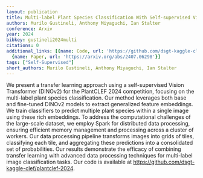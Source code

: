 ```yaml
---
layout: publication
title: Multi-label Plant Species Classification With Self-supervised Vision Transformers
authors: Murilo Gustineli, Anthony Miyaguchi, Ian Stalter
conference: Arxiv
year: 2024
bibkey: gustineli2024multi
citations: 0
additional_links: [{name: Code, url: 'https://github.com/dsgt-kaggle-clef/plantclef-2024'},
  {name: Paper, url: 'https://arxiv.org/abs/2407.06298'}]
tags: ["Self-Supervised"]
short_authors: Murilo Gustineli, Anthony Miyaguchi, Ian Stalter
---
```

We present a transfer learning approach using a self-supervised Vision
Transformer (DINOv2) for the PlantCLEF 2024 competition, focusing on the
multi-label plant species classification. Our method leverages both base and
fine-tuned DINOv2 models to extract generalized feature embeddings. We train
classifiers to predict multiple plant species within a single image using these
rich embeddings. To address the computational challenges of the large-scale
dataset, we employ Spark for distributed data processing, ensuring efficient
memory management and processing across a cluster of workers. Our data
processing pipeline transforms images into grids of tiles, classifying each
tile, and aggregating these predictions into a consolidated set of
probabilities. Our results demonstrate the efficacy of combining transfer
learning with advanced data processing techniques for multi-label image
classification tasks. Our code is available at
https://github.com/dsgt-kaggle-clef/plantclef-2024.